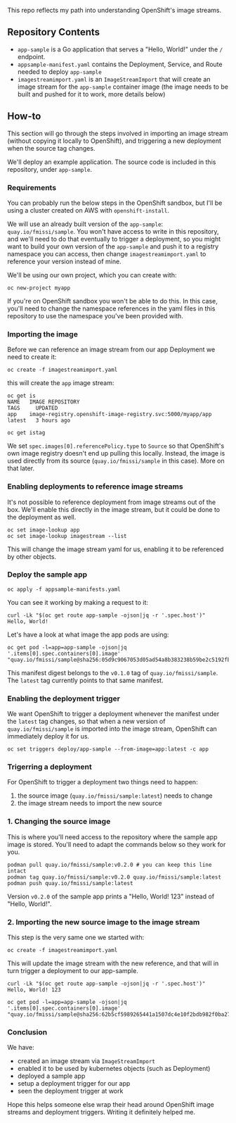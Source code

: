 This repo reflects my path into understanding OpenShift's image streams.

## Repository Contents

* `app-sample` is a Go application that serves a "Hello, World!" under the `/`
endpoint.
* `appsample-manifest.yaml` contains the Deployment, Service, and Route needed
to deploy `app-sample`
* `imagestreamimport.yaml` is an `ImageStreamImport` that will create an image
stream for the `app-sample` container image (the image needs to be built and
pushed for it to work, more details below)

## How-to

This section will go through the steps involved in importing an image stream
(without copying it locally to OpenShift), and triggering a new deployment
when the source tag changes.

We'll deploy an example application. The source code is included in this
repository, under `app-sample`.

### Requirements

You can probably run the below steps in the OpenShift sandbox, but I'll be
using a cluster created on AWS with `openshift-install`.

We will use an already built version of the `app-sample`:
`quay.io/fmissi/sample`. You won't have access to write in this repository, and
we'll need to do that eventually to trigger a deployment, so you might want to
build your own version of the `app-sample` and push it to a registry namespace
you can access, then change `imagestreamimport.yaml` to reference your version
instead of mine.

We'll be using our own project, which you can create with:

```
oc new-project myapp
```
If you're on OpenShift sandbox you won't be able to do this. In this case,
you'll need to change the namespace references in the yaml files in this
repository to use the namespace you've been provided with.

### Importing the image

Before we can reference an image stream from our app Deployment we need to
create it:

```
oc create -f imagestreamimport.yaml
```

this will create the `app` image stream:

```
oc get is
NAME   IMAGE REPOSITORY                                             TAGS     UPDATED
app    image-registry.openshift-image-registry.svc:5000/myapp/app   latest   3 hours ago

oc get istag
```

We set `spec.images[0].referencePolicy.type` to `Source` so that OpenShift's
own image registry doesn't end up pulling this locally. Instead, the image is
used directly from its source (`quay.io/fmissi/sample` in this case). More on
that later.

### Enabling deployments to reference image streams

It's not possible to reference deployment from image streams out of the box.
We'll enable this directly in the image stream, but it could be done to the
deployment as well.

```
oc set image-lookup app
oc set image-lookup imagestream --list
```

This will change the image stream yaml for us, enabling it to be referenced
by other objects.

### Deploy the sample app

```
oc apply -f appsample-manifests.yaml
```

You can see it working by making a request to it:

```
curl -Lk "$(oc get route app-sample -ojson|jq -r '.spec.host')"
Hello, World!
```

Let's have a look at what image the app pods are using:

```
oc get pod -l=app=app-sample -ojson|jq '.items[0].spec.containers[0].image'
"quay.io/fmissi/sample@sha256:05d9c9067053d05ad54a8b383238b59be2c5192fb0ea49708c982e9133b98977"
```

This manifest digest belongs to the `v0.1.0` tag of `quay.io/fmissi/sample`.
The `latest` tag currently points to that same manifest.

### Enabling the deployment trigger

We want OpenShift to trigger a deployment whenever the manifest under the
`latest` tag changes, so that when a new version of `quay.io/fmissi/sample` is
imported into the image stream, OpenShift can immediately deploy it for us.

```
oc set triggers deploy/app-sample --from-image=app:latest -c app
```

### Trigerring a deployment

For OpenShift to trigger a deployment two things need to happen:
1. the source image (`quay.io/fmissi/sample:latest`) needs to change
2. the image stream needs to import the new source

### 1. Changing the source image

This is where you'll need access to the repository where the sample app image
is stored. You'll need to adapt the commands below so they work for you.

```
podman pull quay.io/fmissi/sample:v0.2.0 # you can keep this line intact
podman tag quay.io/fmissi/sample:v0.2.0 quay.io/fmissi/sample:latest
podman push quay.io/fmissi/sample:latest
```

Version `v0.2.0` of the sample app prints a "Hello, World! 123" instead of
"Hello, World!".

### 2. Importing the new source image to the image stream

This step is the very same one we started with:

```
oc create -f imagestreamimport.yaml
```

This will update the image stream with the new reference, and that will in turn
trigger a deployment to our app-sample.

```
curl -Lk "$(oc get route app-sample -ojson|jq -r '.spec.host')"
Hello, World! 123
```

```
oc get pod -l=app=app-sample -ojson|jq '.items[0].spec.containers[0].image'
"quay.io/fmissi/sample@sha256:62b5cf5989265441a1507dc4e10f2bdb982f0ba2707487120612f055b7f2bdb8"
```

### Conclusion

We have:

* created an image stream via `ImageStreamImport`
* enabled it to be used by kubernetes objects (such as Deployment)
* deployed a sample app
* setup a deployment trigger for our app
* seen the deployment trigger at work

Hope this helps someone else wrap their head around OpenShift image streams and
deployment triggers. Writing it definitely helped me.
